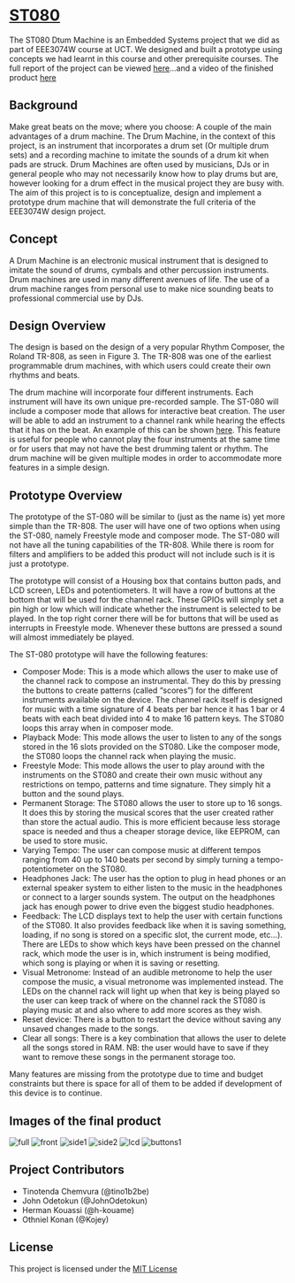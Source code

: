 # [ST080](https://github.com/tino1b2be/ST080)

The ST080 Dtum Machine is an Embedded Systems project that we did as part of EEE3074W course at UCT. We designed and built a prototype using concepts we had learnt in this course and other prerequisite courses. The full report of the project can be viewed [here](https://github.com/tino1b2be/ST080/blob/master/Docs/Project_Report_Final.pdf)...and a video of the finished product [here](https://youtu.be/f0DpraNo41Q)
## Background
Make great beats on the move; where you choose: A couple of the main advantages of a drum machine. The Drum Machine, in the context of this project, is an instrument that incorporates a drum set (Or multiple drum sets) and a recording machine to imitate the sounds of a drum kit when pads are struck. Drum Machines are often used by musicians, DJs or in general people who may not necessarily know how to play drums but are, however looking for a drum effect in the musical project they are busy with.
The aim of this project is to is conceptualize, design and implement a prototype drum machine that will demonstrate the full criteria of the EEE3074W design project.

## Concept
A Drum Machine is an electronic musical instrument that is designed to imitate the sound of drums, cymbals and other percussion instruments. Drum machines are used in many different avenues of life.  The use of a drum machine ranges from personal use to make nice sounding beats to professional commercial use by DJs.

## Design Overview
The design is based on the design of a very popular Rhythm Composer, the Roland TR-808, as seen in Figure 3. The TR-808 was one of the earliest programmable drum machines, with which users could create their own rhythms and beats.

The drum machine will incorporate four different instruments. Each instrument will have its own unique pre-recorded sample. The ST-080 will include a composer mode that allows for interactive beat creation. The user will be able to add an instrument to a channel rank while hearing the effects that it has on the beat. An example of this can be shown [here](https://www.youtube.com/watch?v=Cer1un9vciI). This feature is useful for people who cannot play the four instruments at the same time or for users that may not have the best drumming talent or rhythm. The drum machine will be given multiple modes in order to accommodate more features in a simple design.

## Prototype Overview
The prototype of the ST-080 will be similar to (just as the name is) yet more simple than the TR-808. The user will have one of two options when using the ST-080, namely Freestyle mode and composer mode. The ST-080 will not have all the tuning capabilities of the TR-808. While there is room for filters and amplifiers to be added this product will not include such is it is just a prototype.

The prototype will consist of a Housing box that contains button pads, and LCD screen, LEDs and potentiometers. It will have a row of buttons at the bottom that will be used for the channel rack. These GPIOs will simply set a pin high or low which will indicate whether the instrument is selected to be played. In the top right corner there will be for buttons that will be used as interrupts in Freestyle mode. Whenever these buttons are pressed a sound will almost immediately be played. 

The ST-080 prototype will have the following features:
*	Composer Mode: This is a mode which allows the user to make use of the channel rack to compose an instrumental. They do this by pressing the buttons to create patterns (called “scores”) for the different instruments available on the device. The channel rack itself is designed for music with a time signature of 4 beats per bar hence it has 1 bar or 4 beats with each beat divided into 4 to make 16 pattern keys. The ST080 loops this array when in composer mode.
*	Playback Mode: This mode allows the user to listen to any of the songs stored in the 16 slots provided on the ST080. Like the composer mode, the ST080 loops the channel rack when playing the music.
*	Freestyle Mode: This mode allows the user to play around with the instruments on the ST080 and create their own music without any restrictions on tempo, patterns and time signature. They simply hit a button and the sound plays.
*	Permanent Storage: The ST080 allows the user to store up to 16 songs. It does this by storing the musical scores that the user created rather than store the actual audio. This is more efficient because less storage space is needed and thus a cheaper storage device, like EEPROM, can be used to store music.
*	Varying Tempo: The user can compose music at different tempos ranging from 40 up to 140 beats per second by simply turning a tempo-potentiometer on the ST080.
*	Headphones Jack: The user has the option to plug in head phones or an external speaker system to either listen to the music in the headphones or connect to a larger sounds system. The output on the headphones jack has enough power to drive even the biggest studio headphones.
*	Feedback: The LCD displays text to help the user with certain functions of the ST080. It also provides feedback like when it is saving something, loading, if no song is stored on a specific slot, the current mode, etc…). There are LEDs to show which keys have been pressed on the channel rack, which mode the user is in, which instrument is being modified, which song is playing or when it is saving or resetting.
*	Visual Metronome: Instead of an audible metronome to help the user compose the music, a visual metronome was implemented instead. The LEDs on the channel rack will light up when that key is being played so the user can keep track of where on the channel rack the ST080 is playing music at and also where to add more scores as they wish.
*	Reset device: There is a button to restart the device without saving any unsaved changes made to the songs.
*	Clear all songs: There is a key combination that allows the user to delete all the songs stored in RAM. NB: the user would have to save if they want to remove these songs in the permanent storage too.

Many features are missing from the prototype due to time and budget constraints but there is space for all of them to be added if development of this device is to continue. 

## Images of the final product
![full](https://github.com/tino1b2be/ST080/blob/master/Docs/full.jpg)
![front](https://github.com/tino1b2be/ST080/blob/master/Docs/IMG_3402.jpg)
![side1](https://github.com/tino1b2be/ST080/blob/master/Docs/IMG_3401.jpg)
![side2](https://github.com/tino1b2be/ST080/blob/master/Docs/IMG_3399.jpg)
![lcd](https://github.com/tino1b2be/ST080/blob/master/Docs/IMG_3411.jpg)
![buttons1](https://github.com/tino1b2be/ST080/blob/master/Docs/IMG_3409.jpg)

## Project Contributors
* Tinotenda Chemvura (@tino1b2be)
* John Odetokun (@JohnOdetokun)
* Herman Kouassi (@h-kouame)
* Othniel Konan (@Kojey)

## License
This project is licensed under the [MIT License](https://github.com/tino1b2be/ST080/blob/master/LICENSE)
